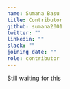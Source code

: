 ```yaml
---
name: Sumana Basu
title: Contributor
github: sumana2001
twitter: ""
linkedin: ""
slack: ""
joining_date: ""
role: contributor
---
```


Still waiting for this
